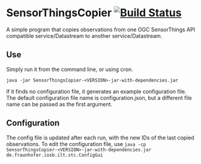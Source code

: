 # SensorThingsCopier [![Build Status](https://api.travis-ci.com/FraunhoferIOSB/SensorThingsCopier.svg?branch=master)](https://travis-ci.com/FraunhoferIOSB/SensorThingsCopier)
A simple program that copies observations from one OGC SensorThings API compatible
service/Datastream to another service/Datastream.

## Use
Simply run it from the command line, or using cron.

`java -jar SensorThingsCopier-<VERSION>-jar-with-dependencies.jar`

If it finds no configuration file, it generates an example configuration file.
The default configuration file name is configuration.json, but a different file
name can be passed as the first argument.

## Configuration
The config file is updated after each run, with the new IDs of the last copied observations.
To edit the configuration file, use
`java -cp SensorThingsCopier-<VERSION>-jar-with-dependencies.jar de.fraunhofer.iosb.ilt.stc.ConfigGui`
